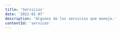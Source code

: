 ```yaml
---
title: 'Servicios'
date: '2022-01-07'
description: 'Algunos de los servicios que manejo.'
contentId: 'services'
---
```

